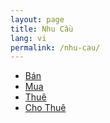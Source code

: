 ```yaml
---
layout: page
title: Nhu Cầu
lang: vi
permalink: /nhu-cau/
---
```


* [Bán](/nhu-cau/ban.md)
* [Mua](/nhu-cau/mua.md)
* [Thuê](/nhu-cau/thue.md)
* [Cho Thuê](/nhu-cau/cho-thue.md)
